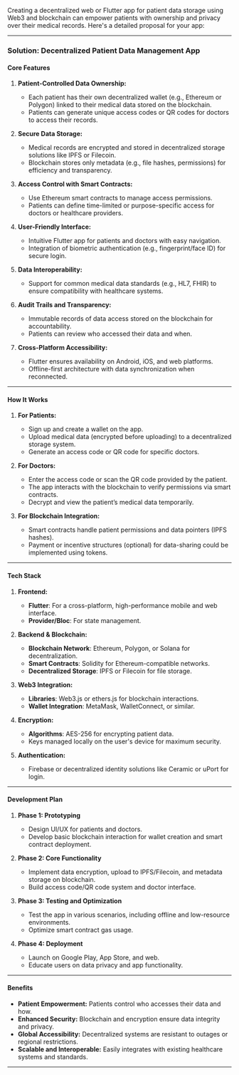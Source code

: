 Creating a decentralized web or Flutter app for patient data storage using Web3 and blockchain can empower patients with ownership and privacy over their medical records. Here's a detailed proposal for your app:

---

### **Solution: Decentralized Patient Data Management App**

#### **Core Features**

1. **Patient-Controlled Data Ownership:**
   - Each patient has their own decentralized wallet (e.g., Ethereum or Polygon) linked to their medical data stored on the blockchain.
   - Patients can generate unique access codes or QR codes for doctors to access their records.

2. **Secure Data Storage:**
   - Medical records are encrypted and stored in decentralized storage solutions like IPFS or Filecoin.
   - Blockchain stores only metadata (e.g., file hashes, permissions) for efficiency and transparency.

3. **Access Control with Smart Contracts:**
   - Use Ethereum smart contracts to manage access permissions.
   - Patients can define time-limited or purpose-specific access for doctors or healthcare providers.

4. **User-Friendly Interface:**
   - Intuitive Flutter app for patients and doctors with easy navigation.
   - Integration of biometric authentication (e.g., fingerprint/face ID) for secure login.

5. **Data Interoperability:**
   - Support for common medical data standards (e.g., HL7, FHIR) to ensure compatibility with healthcare systems.

6. **Audit Trails and Transparency:**
   - Immutable records of data access stored on the blockchain for accountability.
   - Patients can review who accessed their data and when.

7. **Cross-Platform Accessibility:**
   - Flutter ensures availability on Android, iOS, and web platforms.
   - Offline-first architecture with data synchronization when reconnected.

---

#### **How It Works**

1. **For Patients:**
   - Sign up and create a wallet on the app.
   - Upload medical data (encrypted before uploading) to a decentralized storage system.
   - Generate an access code or QR code for specific doctors.

2. **For Doctors:**
   - Enter the access code or scan the QR code provided by the patient.
   - The app interacts with the blockchain to verify permissions via smart contracts.
   - Decrypt and view the patient’s medical data temporarily.

3. **For Blockchain Integration:**
   - Smart contracts handle patient permissions and data pointers (IPFS hashes).
   - Payment or incentive structures (optional) for data-sharing could be implemented using tokens.

---

#### **Tech Stack**

1. **Frontend:**
   - **Flutter**: For a cross-platform, high-performance mobile and web interface.
   - **Provider/Bloc**: For state management.

2. **Backend & Blockchain:**
   - **Blockchain Network**: Ethereum, Polygon, or Solana for decentralization.
   - **Smart Contracts**: Solidity for Ethereum-compatible networks.
   - **Decentralized Storage**: IPFS or Filecoin for file storage.

3. **Web3 Integration:**
   - **Libraries**: Web3.js or ethers.js for blockchain interactions.
   - **Wallet Integration**: MetaMask, WalletConnect, or similar.

4. **Encryption:**
   - **Algorithms**: AES-256 for encrypting patient data.
   - Keys managed locally on the user's device for maximum security.

5. **Authentication:**
   - Firebase or decentralized identity solutions like Ceramic or uPort for login.

---

#### **Development Plan**

1. **Phase 1: Prototyping**
   - Design UI/UX for patients and doctors.
   - Develop basic blockchain interaction for wallet creation and smart contract deployment.

2. **Phase 2: Core Functionality**
   - Implement data encryption, upload to IPFS/Filecoin, and metadata storage on blockchain.
   - Build access code/QR code system and doctor interface.

3. **Phase 3: Testing and Optimization**
   - Test the app in various scenarios, including offline and low-resource environments.
   - Optimize smart contract gas usage.

4. **Phase 4: Deployment**
   - Launch on Google Play, App Store, and web.
   - Educate users on data privacy and app functionality.

---

#### **Benefits**

- **Patient Empowerment:** Patients control who accesses their data and how.
- **Enhanced Security:** Blockchain and encryption ensure data integrity and privacy.
- **Global Accessibility:** Decentralized systems are resistant to outages or regional restrictions.
- **Scalable and Interoperable:** Easily integrates with existing healthcare systems and standards.

---

